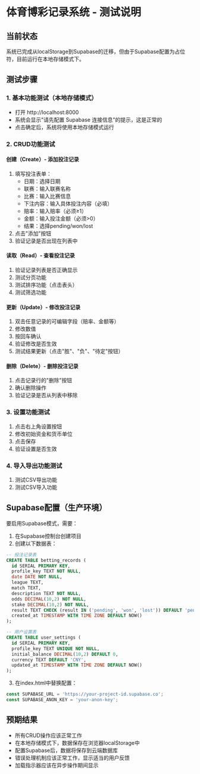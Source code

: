 # 体育博彩记录系统 - 测试说明

## 当前状态
系统已完成从localStorage到Supabase的迁移，但由于Supabase配置为占位符，目前运行在本地存储模式下。

## 测试步骤

### 1. 基本功能测试（本地存储模式）
- 打开 http://localhost:8000
- 系统会显示"请先配置 Supabase 连接信息"的提示，这是正常的
- 点击确定后，系统将使用本地存储模式运行

### 2. CRUD功能测试

#### 创建（Create）- 添加投注记录
1. 填写投注表单：
   - 日期：选择日期
   - 联赛：输入联赛名称
   - 比赛：输入比赛信息
   - 下注内容：输入具体投注内容（必填）
   - 赔率：输入赔率（必须≥1）
   - 金额：输入投注金额（必须>0）
   - 结果：选择pending/won/lost
2. 点击"添加"按钮
3. 验证记录是否出现在列表中

#### 读取（Read）- 查看投注记录
1. 验证记录列表是否正确显示
2. 测试分页功能
3. 测试排序功能（点击表头）
4. 测试筛选功能

#### 更新（Update）- 修改投注记录
1. 双击任意记录的可编辑字段（赔率、金额等）
2. 修改数值
3. 按回车确认
4. 验证修改是否生效
5. 测试结果更新（点击"胜"、"负"、"待定"按钮）

#### 删除（Delete）- 删除投注记录
1. 点击记录行的"删除"按钮
2. 确认删除操作
3. 验证记录是否从列表中移除

### 3. 设置功能测试
1. 点击右上角设置按钮
2. 修改初始资金和货币单位
3. 点击保存
4. 验证设置是否生效

### 4. 导入导出功能测试
1. 测试CSV导出功能
2. 测试CSV导入功能

## Supabase配置（生产环境）

要启用Supabase模式，需要：

1. 在Supabase控制台创建项目
2. 创建以下数据表：

```sql
-- 投注记录表
CREATE TABLE betting_records (
  id SERIAL PRIMARY KEY,
  profile_key TEXT NOT NULL,
  date DATE NOT NULL,
  league TEXT,
  match TEXT,
  description TEXT NOT NULL,
  odds DECIMAL(10,2) NOT NULL,
  stake DECIMAL(10,2) NOT NULL,
  result TEXT CHECK (result IN ('pending', 'won', 'lost')) DEFAULT 'pending',
  created_at TIMESTAMP WITH TIME ZONE DEFAULT NOW()
);

-- 用户设置表
CREATE TABLE user_settings (
  id SERIAL PRIMARY KEY,
  profile_key TEXT UNIQUE NOT NULL,
  initial_balance DECIMAL(10,2) DEFAULT 0,
  currency TEXT DEFAULT 'CNY',
  updated_at TIMESTAMP WITH TIME ZONE DEFAULT NOW()
);
```

3. 在index.html中替换配置：
```javascript
const SUPABASE_URL = 'https://your-project-id.supabase.co';
const SUPABASE_ANON_KEY = 'your-anon-key';
```

## 预期结果
- 所有CRUD操作应该正常工作
- 在本地存储模式下，数据保存在浏览器localStorage中
- 配置Supabase后，数据将保存到云端数据库
- 错误处理机制应该正常工作，显示适当的用户反馈
- 加载指示器应该在异步操作期间显示